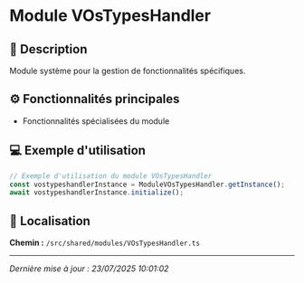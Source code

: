# Module VOsTypesHandler

## 📖 Description

Module système pour la gestion de fonctionnalités spécifiques.

## ⚙️ Fonctionnalités principales

- Fonctionnalités spécialisées du module





## 💻 Exemple d'utilisation

```typescript
// Exemple d'utilisation du module VOsTypesHandler
const vostypeshandlerInstance = ModuleVOsTypesHandler.getInstance();
await vostypeshandlerInstance.initialize();
```

## 📍 Localisation

**Chemin :** `/src/shared/modules/VOsTypesHandler.ts`

---

*Dernière mise à jour : 23/07/2025 10:01:02*

